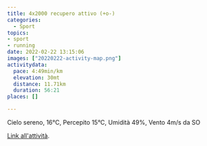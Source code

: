 ```yaml
---
title: 4x2000 recupero attivo (+o-)
categories: 
  - Sport
topics: 
- sport
- running
date: 2022-02-22 13:15:06
images: ["20220222-activity-map.png"]
activitydata:
  pace: 4:49min/km
  elevation: 30mt
  distance: 11.71km
  duration: 56:21
places: []

---
```


Cielo sereno, 16°C, Percepito 15°C, Umidità 49%, Vento 4m/s da SO

<!--more-->

<!-- {{< figure src="20220222-activity-map.png" title="map" >}} -->

[Link all'attività](https://strava.com/activities/6721076492).
